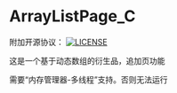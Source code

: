 # ArrayListPage_C

附加开源协议：
[![LICENSE](https://img.shields.io/badge/license-Anti%20996-blue.svg)](https://github.com/KagurazakaYukie/996-1.5/blob/master/996%E8%AE%B8%E5%8F%AF%E8%AF%81)

这是一个基于动态数组的衍生品，追加页功能

需要“内存管理器-多线程”支持。否则无法运行

